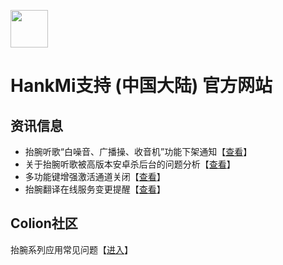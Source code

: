 [<img src="favicon.ico" width="60" height="60" align="middle" />](https://www.hankmi.com)

# HankMi支持 (中国大陆) 官方网站

## 资讯信息
* 抬腕听歌“白噪音、广播操、收音机”功能下架通知【[查看](support/Offline_White_noise.md)】  
* 关于抬腕听歌被高版本安卓杀后台的问题分析【[查看](support/killed_WearMusic.md)】  
* 多功能键增强激活通道关闭【[查看](support/Offline_Launcher.md)】  
* 抬腕翻译在线服务变更提醒【[查看](support/Offline_Translate.md)】  

## Colion社区
抬腕系列应用常见问题【[进入]()】
